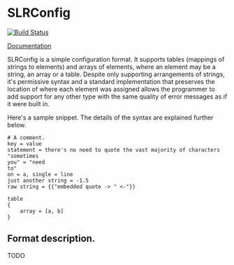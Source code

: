 # SLRConfig

[![Build Status](https://travis-ci.org/SiegeLord/SLRConfig.png)](https://travis-ci.org/SiegeLord/SLRConfig)

[Documentation](http://siegelord.github.io/SLRConfig/doc/slr_config/)

SLRConfig is a simple configuration format. It supports tables (mappings of
strings to elements) and arrays of elements, where an element may be a string,
an array or a table. Despite only supporting arrangements of strings, it's
permissive syntax and a standard implementation that preserves the location of
where each element was assigned allows the programmer to add support for any
other type with the same quality of error messages as if it were built in.

Here's a sample snippet. The details of the syntax are explained further below.

~~~
# A comment.
key = value
statement = there's no need to quote the vast majority of characters
"sometimes
you" = "need
to"
on = a, single = line
just another string = -1.5
raw string = {{"embedded quote -> " <-"}}

table
{
	array = [a, b]
}
~~~

## Format description.

TODO
